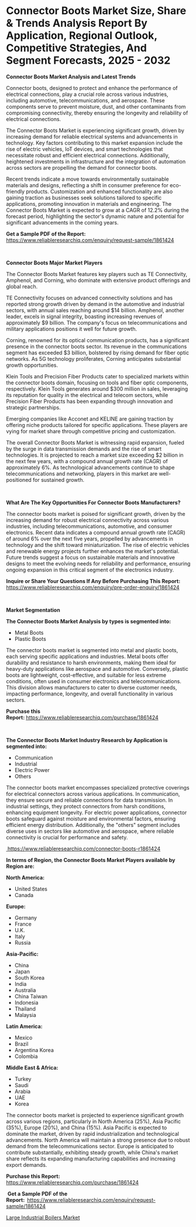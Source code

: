 <p><h1>Connector Boots Market Size, Share & Trends Analysis Report By Application, Regional Outlook, Competitive Strategies, And Segment Forecasts, 2025 - 2032</h1></p><p><strong>Connector Boots Market Analysis and Latest Trends</strong></p>
<p><p>Connector boots, designed to protect and enhance the performance of electrical connections, play a crucial role across various industries, including automotive, telecommunications, and aerospace. These components serve to prevent moisture, dust, and other contaminants from compromising connectivity, thereby ensuring the longevity and reliability of electrical connections.</p><p>The Connector Boots Market is experiencing significant growth, driven by increasing demand for reliable electrical systems and advancements in technology. Key factors contributing to this market expansion include the rise of electric vehicles, IoT devices, and smart technologies that necessitate robust and efficient electrical connections. Additionally, heightened investments in infrastructure and the integration of automation across sectors are propelling the demand for connector boots.</p><p>Recent trends indicate a move towards environmentally sustainable materials and designs, reflecting a shift in consumer preference for eco-friendly products. Customization and enhanced functionality are also gaining traction as businesses seek solutions tailored to specific applications, promoting innovation in materials and engineering. The Connector Boots Market is expected to grow at a CAGR of 12.2% during the forecast period, highlighting the sector's dynamic nature and potential for significant advancements in the coming years.</p></p>
<p><strong>Get a Sample PDF of the Report:&nbsp;</strong> <a href="https://www.reliableresearchiq.com/enquiry/request-sample/1861424?utm_campaign=2267&utm_medium=2&utm_source=Github&utm_content=ia&utm_term=22022025&utm_id=connector-boots">https://www.reliableresearchiq.com/enquiry/request-sample/1861424</a></p>
<p>&nbsp;</p>
<p><strong>Connector Boots Major Market Players</strong></p>
<p><p>The Connector Boots Market features key players such as TE Connectivity, Amphenol, and Corning, who dominate with extensive product offerings and global reach. </p><p>TE Connectivity focuses on advanced connectivity solutions and has reported strong growth driven by demand in the automotive and industrial sectors, with annual sales reaching around $14 billion. Amphenol, another leader, excels in signal integrity, boasting increasing revenues of approximately $9 billion. The company's focus on telecommunications and military applications positions it well for future growth.</p><p>Corning, renowned for its optical communication products, has a significant presence in the connector boots sector. Its revenue in the communications segment has exceeded $3 billion, bolstered by rising demand for fiber optic networks. As 5G technology proliferates, Corning anticipates substantial growth opportunities.</p><p>Klein Tools and Precision Fiber Products cater to specialized markets within the connector boots domain, focusing on tools and fiber optic components, respectively. Klein Tools generates around $300 million in sales, leveraging its reputation for quality in the electrical and telecom sectors, while Precision Fiber Products has been expanding through innovation and strategic partnerships.</p><p>Emerging companies like Acconet and KELINE are gaining traction by offering niche products tailored for specific applications. These players are vying for market share through competitive pricing and customization.</p><p>The overall Connector Boots Market is witnessing rapid expansion, fueled by the surge in data transmission demands and the rise of smart technologies. It is projected to reach a market size exceeding $2 billion in the next few years, with a compound annual growth rate (CAGR) of approximately 6%. As technological advancements continue to shape telecommunications and networking, players in this market are well-positioned for sustained growth.</p></p>
<p>&nbsp;</p>
<p><strong>What Are The Key Opportunities For Connector Boots Manufacturers?</strong></p>
<p><p>The connector boots market is poised for significant growth, driven by the increasing demand for robust electrical connectivity across various industries, including telecommunications, automotive, and consumer electronics. Recent data indicates a compound annual growth rate (CAGR) of around 6% over the next five years, propelled by advancements in technology and the shift toward miniaturization. The rise of electric vehicles and renewable energy projects further enhances the market's potential. Future trends suggest a focus on sustainable materials and innovative designs to meet the evolving needs for reliability and performance, ensuring ongoing expansion in this critical segment of the electronics industry.</p></p>
<p><strong>Inquire or Share Your Questions If Any Before Purchasing This Report:</strong> <a href="https://www.reliableresearchiq.com/enquiry/pre-order-enquiry/1861424?utm_campaign=2267&utm_medium=2&utm_source=Github&utm_content=ia&utm_term=22022025&utm_id=connector-boots">https://www.reliableresearchiq.com/enquiry/pre-order-enquiry/1861424</a></p>
<p>&nbsp;</p>
<p><strong>Market Segmentation</strong></p>
<p><strong>The Connector Boots Market Analysis by types is segmented into:</strong></p>
<p><ul><li>Metal Boots</li><li>Plastic Boots</li></ul></p>
<p><p>The connector boots market is segmented into metal and plastic boots, each serving specific applications and industries. Metal boots offer durability and resistance to harsh environments, making them ideal for heavy-duty applications like aerospace and automotive. Conversely, plastic boots are lightweight, cost-effective, and suitable for less extreme conditions, often used in consumer electronics and telecommunications. This division allows manufacturers to cater to diverse customer needs, impacting performance, longevity, and overall functionality in various sectors.</p></p>
<p><strong>Purchase this Report:&nbsp;</strong><a href="https://www.reliableresearchiq.com/purchase/1861424?utm_campaign=2267&utm_medium=2&utm_source=Github&utm_content=ia&utm_term=22022025&utm_id=connector-boots">https://www.reliableresearchiq.com/purchase/1861424</a></p>
<p>&nbsp;</p>
<p><strong>The Connector Boots Market Industry Research by Application is segmented into:</strong></p>
<p><ul><li>Communication</li><li>Industrial</li><li>Electric Power</li><li>Others</li></ul></p>
<p><p>The connector boots market encompasses specialized protective coverings for electrical connectors across various applications. In communication, they ensure secure and reliable connections for data transmission. In industrial settings, they protect connectors from harsh conditions, enhancing equipment longevity. For electric power applications, connector boots safeguard against moisture and environmental factors, ensuring efficient energy distribution. Additionally, the "others" segment includes diverse uses in sectors like automotive and aerospace, where reliable connectivity is crucial for performance and safety.</p></p>
<p><a href="https://www.reliableresearchiq.com/connector-boots-r1861424?utm_campaign=2267&utm_medium=2&utm_source=Github&utm_content=ia&utm_term=22022025&utm_id=connector-boots">&nbsp;https://www.reliableresearchiq.com/connector-boots-r1861424</a></p>
<p><strong>In terms of Region, the Connector Boots Market Players available by Region are:</strong></p>
<p>
    <p> <strong> North America: </strong>
        <ul>
            <li>United States</li>
            <li>Canada</li>
        </ul>
        </p> 
    <p> <strong> Europe: </strong>
        <ul>
            <li>Germany</li>
            <li>France</li>
            <li>U.K.</li>
            <li>Italy</li>
            <li>Russia</li>
        </ul>
        </p> 
    <p> <strong> Asia-Pacific: </strong>
        <ul>
            <li>China</li>
            <li>Japan</li>
            <li>South Korea</li>
            <li>India</li>
            <li>Australia</li>
            <li>China Taiwan</li>
            <li>Indonesia</li>
            <li>Thailand</li>
            <li>Malaysia</li>
        </ul>
        </p> 
    <p> <strong> Latin America: </strong>
        <ul>
            <li>Mexico</li>
            <li>Brazil</li>
            <li>Argentina Korea</li>
            <li>Colombia</li>
        </ul>
        </p> 
    <p> <strong> Middle East & Africa: </strong>
        <ul>
            <li>Turkey</li>
            <li>Saudi</li>
            <li>Arabia</li>
            <li>UAE</li>
            <li>Korea</li>
        </ul>
    </p>
    </p>
<p><p>The connector boots market is projected to experience significant growth across various regions, particularly in North America (25%), Asia Pacific (35%), Europe (20%), and China (15%). Asia Pacific is expected to dominate the market, driven by rapid industrialization and technological advancements. North America will maintain a strong presence due to robust demand from the telecommunications sector. Europe is anticipated to contribute substantially, exhibiting steady growth, while China's market share reflects its expanding manufacturing capabilities and increasing export demands.</p></p>
<p><strong>Purchase this Report: </strong><a href="https://www.reliableresearchiq.com/purchase/1861424?utm_campaign=2267&utm_medium=2&utm_source=Github&utm_content=ia&utm_term=22022025&utm_id=connector-boots">https://www.reliableresearchiq.com/purchase/1861424</a></p>
<p>&nbsp;<strong>Get a Sample PDF of the Report:&nbsp;&nbsp;</strong><a href="https://www.reliableresearchiq.com/enquiry/request-sample/1861424?utm_campaign=2267&utm_medium=2&utm_source=Github&utm_content=ia&utm_term=22022025&utm_id=connector-boots">https://www.reliableresearchiq.com/enquiry/request-sample/1861424</a></p>
<p><strong></strong></p>
<p><p><a href="https://github.com/steidmindy199393/Market-Research-Report-List-1/blob/main/large-industrial-boilers-market.md?utm_campaign=2267&utm_medium=2&utm_source=Github&utm_content=ia&utm_term=22022025&utm_id=connector-boots">Large Industrial Boilers Market</a></p></p>